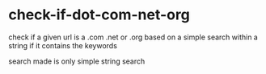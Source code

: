 # check-if-dot-com-net-org
check if a given url is a .com .net or .org based on a simple search within a string if it contains the keywords

search made is only simple string search
